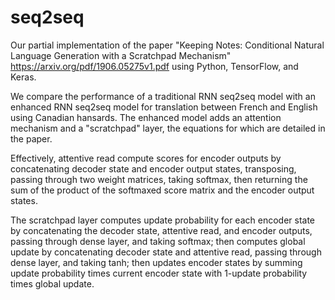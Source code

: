 # seq2seq

Our partial implementation of the paper "Keeping Notes: Conditional Natural Language Generation with a Scratchpad Mechanism" https://arxiv.org/pdf/1906.05275v1.pdf using Python, TensorFlow, and Keras.

We compare the performance of a traditional RNN seq2seq model with an enhanced RNN seq2seq model for translation between French and English using Canadian hansards. The enhanced model adds an attention mechanism and a "scratchpad" layer, the equations for which are detailed in the paper.

Effectively, attentive read compute scores for encoder outputs by concatenating decoder state and encoder output states, transposing, passing through two weight matrices, taking softmax, then returning the sum of the product of the softmaxed score matrix and the encoder output states. 

The scratchpad layer computes update probability for each encoder state by concatenating the decoder state, attentive read, and encoder outputs, passing through dense layer, and taking softmax; then computes global update by concatenating decoder state and attentive read, passing through dense layer, and taking tanh; then updates encoder states by summing update probability times current encoder state with 1-update probability times global update.


